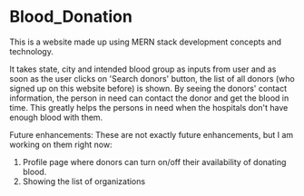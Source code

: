 # Blood_Donation

This is a website made up using MERN stack development concepts and technology. 

It takes state, city and intended blood group as inputs from user and as soon as the user clicks on 'Search donors' button, the list of all donors (who signed up on this website before) is shown. By seeing 
the donors' contact information, the person in need can contact the donor and get the blood in time. This greatly helps the persons in need when the hospitals don't have enough blood with them. 

Future enhancements: 
These are not exactly future enhancements, but I am working on them right now:
1. Profile page where donors can turn on/off their availability of donating blood.
2. Showing the list of organizations 
